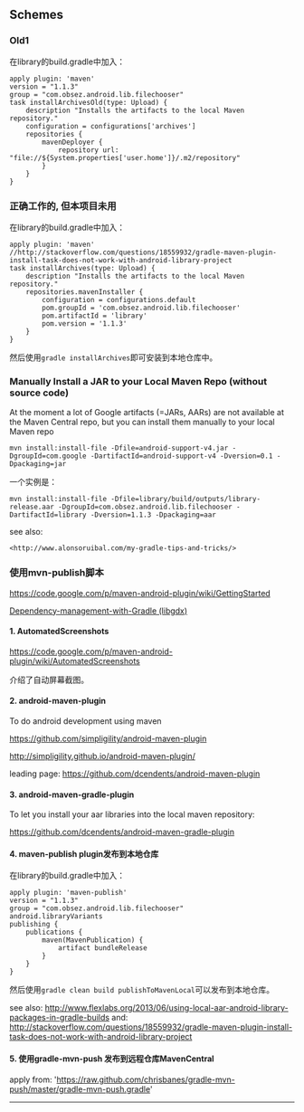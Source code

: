 
## Schemes

### Old1

在library的build.gradle中加入：

    apply plugin: 'maven'
    version = "1.1.3"
    group = "com.obsez.android.lib.filechooser"
    task installArchivesOld(type: Upload) {
        description "Installs the artifacts to the local Maven repository."
        configuration = configurations['archives']
        repositories {
            mavenDeployer {
                repository url: "file://${System.properties['user.home']}/.m2/repository"
            }
        }
    }

### 正确工作的, 但本项目未用

在library的build.gradle中加入：

    apply plugin: 'maven'
    //http://stackoverflow.com/questions/18559932/gradle-maven-plugin-install-task-does-not-work-with-android-library-project
    task installArchives(type: Upload) {
        description "Installs the artifacts to the local Maven repository."
        repositories.mavenInstaller {
            configuration = configurations.default
            pom.groupId = 'com.obsez.android.lib.filechooser'
            pom.artifactId = 'library'
            pom.version = '1.1.3'
        }
    }

然后使用`gradle installArchives`即可安装到本地仓库中。




### Manually Install a JAR to your Local Maven Repo (without source code)

At the moment a lot of Google artifacts (=JARs, AARs) are not available at the Maven Central repo, but you can install them manually to your local Maven repo

    mvn install:install-file -Dfile=android-support-v4.jar -DgroupId=com.google -DartifactId=android-support-v4 -Dversion=0.1 -Dpackaging=jar

一个实例是：

    mvn install:install-file -Dfile=library/build/outputs/library-release.aar -DgroupId=com.obsez.android.lib.filechooser -DartifactId=library -Dversion=1.1.3 -Dpackaging=aar

see also:

    <http://www.alonsoruibal.com/my-gradle-tips-and-tricks/>




### 使用mvn-publish脚本

https://code.google.com/p/maven-android-plugin/wiki/GettingStarted

[Dependency-management-with-Gradle (libgdx)](https://github.com/libgdx/libgdx/wiki/Dependency-management-with-Gradle)

#### 1. AutomatedScreenshots

https://code.google.com/p/maven-android-plugin/wiki/AutomatedScreenshots

介绍了自动屏幕截图。

#### 2. android-maven-plugin

To do android development using maven

https://github.com/simpligility/android-maven-plugin

http://simpligility.github.io/android-maven-plugin/

leading page: https://github.com/dcendents/android-maven-plugin

#### 3. android-maven-gradle-plugin

To let you install your aar libraries into the local maven repository:

https://github.com/dcendents/android-maven-gradle-plugin

#### 4. maven-publish plugin发布到本地仓库

在library的build.gradle中加入：

    apply plugin: 'maven-publish'
    version = "1.1.3"
    group = "com.obsez.android.lib.filechooser"
    android.libraryVariants
    publishing {
        publications {
            maven(MavenPublication) {
                artifact bundleRelease
            }
        }
    }

然后使用`gradle clean build publishToMavenLocal`可以发布到本地仓库。

see also: <http://www.flexlabs.org/2013/06/using-local-aar-android-library-packages-in-gradle-builds>
and: <http://stackoverflow.com/questions/18559932/gradle-maven-plugin-install-task-does-not-work-with-android-library-project>


#### 5. 使用gradle-mvn-push 发布到远程仓库MavenCentral

apply from: 'https://raw.github.com/chrisbanes/gradle-mvn-push/master/gradle-mvn-push.gradle'


<hr>
<p>
<p>





